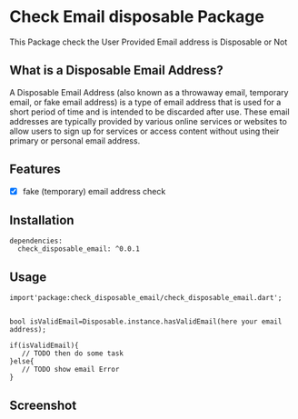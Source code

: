 # Check Email disposable Package

This Package check the User Provided Email address is Disposable or Not

## What is a Disposable Email Address?

A Disposable Email Address (also known as a throwaway email, temporary email, or fake email address) is a type of email address that is used for a short period of time and is intended to be discarded after use. These email addresses are typically provided by various online services or websites to allow users to sign up for services or access content without using their primary or personal email address.

## Features

* [X] fake (temporary) email address check

## Installation

```
dependencies:
  check_disposable_email: ^0.0.1
```

## **Usage**

```
import'package:check_disposable_email/check_disposable_email.dart';


bool isValidEmail=Disposable.instance.hasValidEmail(here your email address);
```

```
if(isValidEmail){
   // TODO then do some task
}else{
   // TODO show email Error
}
```

## Screenshot
